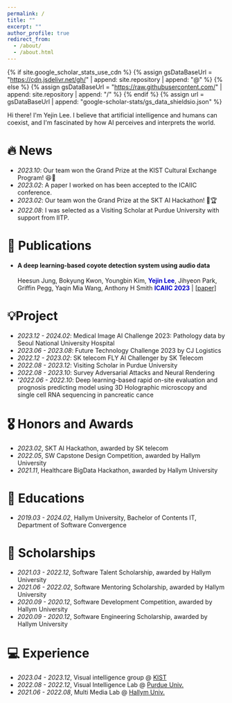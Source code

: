 ```yaml
---
permalink: /
title: ""
excerpt: ""
author_profile: true
redirect_from: 
  - /about/
  - /about.html
---
```


{% if site.google_scholar_stats_use_cdn %}
{% assign gsDataBaseUrl = "https://cdn.jsdelivr.net/gh/" | append: site.repository | append: "@" %}
{% else %}
{% assign gsDataBaseUrl = "https://raw.githubusercontent.com/" | append: site.repository | append: "/" %}
{% endif %}
{% assign url = gsDataBaseUrl | append: "google-scholar-stats/gs_data_shieldsio.json" %}

<span class='anchor' id='about-me'></span>

Hi there! I'm Yejin Lee. I believe that artificial intelligence and humans can coexist, and I'm fascinated by how AI perceives and interprets the world. 

# 🔥 News
- *2023.10*: Our team won the Grand Prize at the KIST Cultural Exchange Program! 😆🎉
- *2023.02*: A paper I worked on has been accepted to the ICAIIC conference.
- *2023.02*: Our team won the Grand Prize at the SKT AI Hackathon! 🚀🏆
- *2022.08*: I was selected as a Visiting Scholar at Purdue University with support from IITP.
  
# 📝 Publications 
- #### A deep learning-based coyote detection system using audio data
  Heesun Jung, Bokyung Kwon, Youngbin Kim, <span style="color:MediumBlue">**Yejin Lee**</span>, Jihyeon Park, Griffin Pegg, Yaqin Mia Wang, Anthony H Smith
  <span style="color:MediumBlue">**ICAIIC 2023**</span> | [[paper]]([[https://arxiv.org/abs/2312.04005](https://ieeexplore.ieee.org/document/10067023)](https://ieeexplore.ieee.org/document/10067023)) 
# 💡Project
- *2023.12 - 2024.02*: Medical Image AI Challenge 2023: Pathology data by Seoul National University Hospital 
- *2023.06 - 2023.08*: Future Technology Challenge 2023 by CJ Logistics
- *2022.12 - 2023.02*: SK telecom FLY AI Challenger by SK Telecom
- *2022.08 - 2023.12*: Visiting Scholar in Purdue University
- *2022.08 - 2023.10*: Survey Adversarial Attacks and Neural Rendering 
- *'2022.06 - 2022.10*: Deep learning-based rapid on-site evaluation and prognosis predicting model using 3D Holographic microscopy and single cell RNA sequencing in pancreatic cance

# 🎖 Honors and Awards
- *2023.02*, SKT AI Hackathon, awarded by SK telecom
- *2022.05*, SW Capstone Design Competition, awarded by Hallym University
- *2021.11*, Healthcare BigData Hackathon, awarded by Hallym University

# 📖 Educations
- *2019.03 - 2024.02*, Hallym University, Bachelor of Contents IT, Department of Software Convergence

# 👏 Scholarships
- *2021.03 - 2022.12*, Software Talent Scholarship, awarded by Hallym University
- *2021.06 - 2022.02*, Software Mentoring Scholarship, awarded by Hallym University
- *2020.09 - 2020.12*, Software Development Competition, awarded by Hallym University
- *2020.09 - 2020.12*, Software Engineering Scholarship, awarded by Hallym University

# 💻 Experience
- *2023.04 - 2023.12*, Visual intelligence group @ [KIST]([https://www.etri.re.kr/eng/main/main.etri](https://www.kist.re.kr/ko/index.do))
- *2022.08 - 2022.12*, Visual Intelligence Lab @ [Purdue Univ.]([https://www.purdue.edu/])
- *2021.06 - 2022.08*, Multi Media Lab @ [Hallym Univ.]([https://mmc.hallym.ac.kr/])
